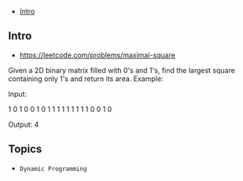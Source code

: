 - [Intro](#intro)

## Intro

- https://leetcode.com/problems/maximal-square

Given a 2D binary matrix filled with 0's and 1's, find the largest square containing only 1's and return its area.
Example:

Input: 

1 0 1 0 0
1 0 1 1 1
1 1 1 1 1
1 0 0 1 0

Output: 4


## Topics

- `Dynamic Programming`


